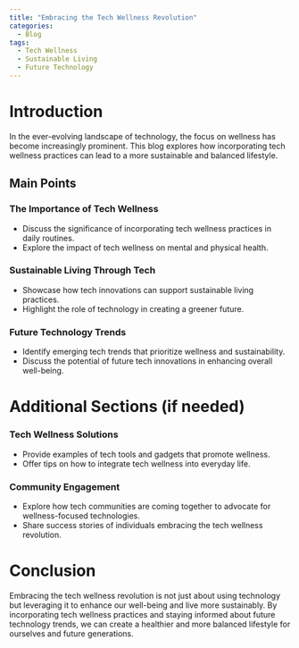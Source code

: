 ```yaml
---
title: "Embracing the Tech Wellness Revolution"
categories:
  - Blog
tags:
  - Tech Wellness
  - Sustainable Living
  - Future Technology
---
```


# Introduction
In the ever-evolving landscape of technology, the focus on wellness has become increasingly prominent. This blog explores how incorporating tech wellness practices can lead to a more sustainable and balanced lifestyle.

## Main Points
### The Importance of Tech Wellness
- Discuss the significance of incorporating tech wellness practices in daily routines.
- Explore the impact of tech wellness on mental and physical health.

### Sustainable Living Through Tech
- Showcase how tech innovations can support sustainable living practices.
- Highlight the role of technology in creating a greener future.

### Future Technology Trends
- Identify emerging tech trends that prioritize wellness and sustainability.
- Discuss the potential of future tech innovations in enhancing overall well-being.

# Additional Sections (if needed)
### Tech Wellness Solutions
- Provide examples of tech tools and gadgets that promote wellness.
- Offer tips on how to integrate tech wellness into everyday life.

### Community Engagement
- Explore how tech communities are coming together to advocate for wellness-focused technologies.
- Share success stories of individuals embracing the tech wellness revolution.

# Conclusion
Embracing the tech wellness revolution is not just about using technology but leveraging it to enhance our well-being and live more sustainably. By incorporating tech wellness practices and staying informed about future technology trends, we can create a healthier and more balanced lifestyle for ourselves and future generations.